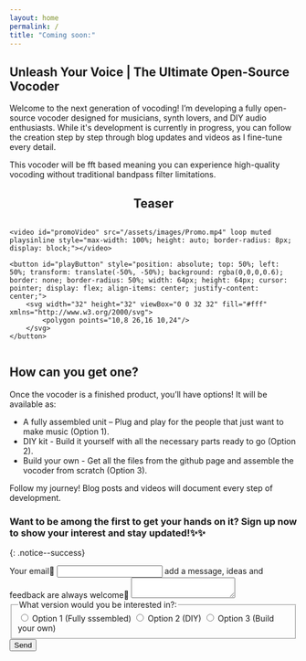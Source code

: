 ```yaml
---
layout: home
permalink: /
title: "Coming soon:"
---
```


## Unleash Your Voice | The Ultimate Open-Source Vocoder

Welcome to the next generation of vocoding!
I’m developing a fully open-source vocoder designed for musicians, synth lovers, and DIY audio enthusiasts. 
While it's development is currently in progress, you can follow the creation step by step through blog updates and videos as I fine-tune every detail.

This vocoder will be fft based meaning you can experience high-quality vocoding without traditional bandpass filter limitations.

<div align="center">

<h2>Teaser</h2>

</div>
<div style="position: relative; display: inline-block; max-width: 100%;">

    <video id="promoVideo" src="/assets/images/Promo.mp4" loop muted playsinline style="max-width: 100%; height: auto; border-radius: 8px; display: block;"></video>

    <button id="playButton" style="position: absolute; top: 50%; left: 50%; transform: translate(-50%, -50%); background: rgba(0,0,0,0.6); border: none; border-radius: 50%; width: 64px; height: 64px; cursor: pointer; display: flex; align-items: center; justify-content: center;">
        <svg width="32" height="32" viewBox="0 0 32 32" fill="#fff" xmlns="http://www.w3.org/2000/svg">
            <polygon points="10,8 26,16 10,24"/>
        </svg>
    </button>

</div>

<script>
    const video = document.getElementById('promoVideo');
    const playButton = document.getElementById('playButton');

    playButton.addEventListener('click', function() {
        video.play();
        playButton.style.display = 'none'; 
        video.muted = false;
    });

    // Add click to pause after video plays
    video.addEventListener('click', function() {
        if (!video.paused) {
            video.pause();
            playButton.style.display = '';
        }
    });
    video.addEventListener('play', function() {
        playButton.style.display = 'none';
    });
</script>

## How can you get one?
Once the vocoder is a finished product, you’ll have options! 
It will be available as:
- A fully assembled unit – Plug and play for the people that just want to make music (Option 1).
- DIY kit - Build it yourself with all the necessary parts ready to go (Option 2).
- Build your own - Get all the files from the github page and assemble the vocoder from scratch (Option 3).

Follow my journey! Blog posts and videos will document every step of development.

### Want to be among the first to get your hands on it? Sign up now to show your interest and stay updated!✨✨
{: .notice--success}

<form
    action="https://formspree.io/f/mqaplove"
    method="POST"
>
    <label>
        Your email📨
        <input type="email" name="email">
    </label>
    <label>
        add a message, ideas and feedback are always welcome🙂
        <textarea name="message"></textarea>
    </label>
    <fieldset>
        <legend>What version would you be interested in?:</legend>
        <label>
            <input type="radio" name="option" value="option 1 (Full)"> Option 1 (Fully sssembled)
        </label>
        <label>
            <input type="radio" name="option" value="option 2 (DIY)"> Option 2 (DIY)
        </label>
        <label>
            <input type="radio" name="option" value="option 3 (FREE)"> Option 3 (Build your own)
        </label>
    </fieldset>
    <button type="submit">Send</button>
</form>
